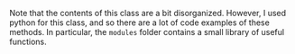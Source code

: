 Note that the contents of this class are a bit disorganized. However, I used python for this class, and so there are a lot of code examples of these methods. In particular, the `modules` folder contains a small library of useful functions.
